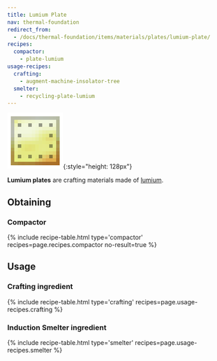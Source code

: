 ```yaml
---
title: Lumium Plate
nav: thermal-foundation
redirect_from:
  - /docs/thermal-foundation/items/materials/plates/lumium-plate/
recipes:
  compactor:
    - plate-lumium
usage-recipes:
  crafting:
    - augment-machine-insolator-tree
  smelter:
    - recycling-plate-lumium
---
```


![Lumium plate](/assets/images/thermal-foundation/plate-lumium.png){:style="height: 128px"}


**Lumium plates** are crafting materials made of [lumium](/docs/lumium-ingot/).


Obtaining
---------

### Compactor
{% include recipe-table.html type='compactor' recipes=page.recipes.compactor no-result=true %}


Usage
-----

### Crafting ingredient
{% include recipe-table.html type='crafting' recipes=page.usage-recipes.crafting %}

### Induction Smelter ingredient
{% include recipe-table.html type='smelter' recipes=page.usage-recipes.smelter %}
